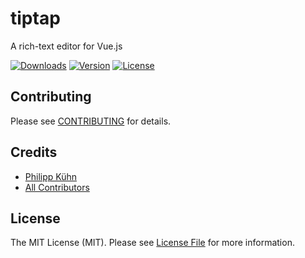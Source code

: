 # tiptap
A rich-text editor for Vue.js

<p>
	<a href="https://npmcharts.com/compare/tiptap?minimal=true"><img src="https://img.shields.io/npm/dm/tiptap.svg" alt="Downloads"></a>
	<a href="https://www.npmjs.com/package/tiptap"><img src="https://img.shields.io/npm/v/tiptap.svg" alt="Version"></a>
	<a href="https://www.npmjs.com/package/tiptap"><img src="https://img.shields.io/npm/l/tiptap.svg" alt="License"></a>
</p>

## Contributing

Please see [CONTRIBUTING](CONTRIBUTING.md) for details.

## Credits

- [Philipp Kühn](https://github.com/philippkuehn)
- [All Contributors](../../contributors)

## License

The MIT License (MIT). Please see [License File](LICENSE.md) for more information.
